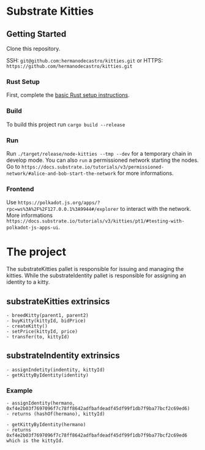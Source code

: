 # Substrate Kitties

## Getting Started

Clone this repository. 

SSH: `git@github.com:hermanodecastro/kitties.git` 
or
HTTPS: `https://github.com/hermanodecastro/kitties.git`

### Rust Setup

First, complete the [basic Rust setup instructions](./docs/rust-setup.md).

### Build

To build this project run `cargo build --release`

### Run

Run `./target/release/node-kitties --tmp --dev` for a temporary chain in develop mode. You can also `run` a permissioned network starting the nodes. Go to `https://docs.substrate.io/tutorials/v3/permissioned-network/#alice-and-bob-start-the-network` for more informations.

### Frontend

Use `https://polkadot.js.org/apps/?rpc=ws%3A%2F%2F127.0.0.1%3A9944#/explorer` to interact with the network. 
More informations `https://docs.substrate.io/tutorials/v3/kitties/pt1/#testing-with-polkadot-js-apps-ui`.

# The project

The substrateKitties pallet is responsible for issuing and managing the kitties. While the substrateIdentity pallet is responsible for assigning an identity to a kitty.

## substrateKitties extrinsics 

```
- breedKitty(parent1, parent2)
- buyKitty(kittyId, bidPrice)
- createKitty()
- setPrice(kittyId, price)
- transfer(to, kittyId)
```

## substrateIndentity extrinsics

```
- assignIndetity(indentity, kittyId)
- getKittyByIdentity(identity)
```

### Example

```
- assignIdentity(hermano, 0xf4e2b03f7697096f7c78ff8642adfbafdeadf45df99f1db7f9ba77bcf2c69ed6) 
- returns (hashOf(hermano), kittyId)

- getKittyByIdentity(hermano) 
- returns 0xf4e2b03f7697096f7c78ff8642adfbafdeadf45df99f1db7f9ba77bcf2c69ed6 which is the kittyId.
```


